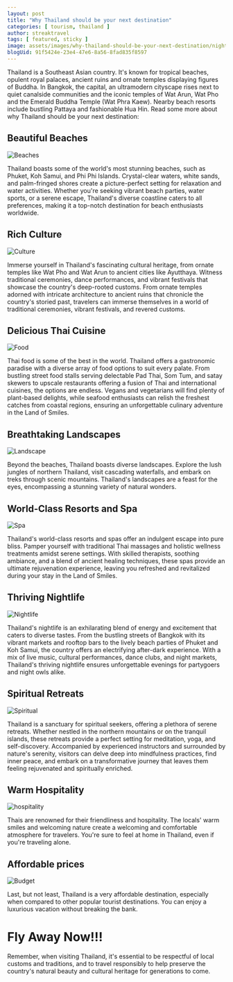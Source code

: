 ```yaml
---
layout: post
title: "Why Thailand should be your next destination"
categories: [ tourism, thailand ]
author: streaktravel
tags: [ featured, sticky ]
image: assets/images/why-thailand-should-be-your-next-destination/nightlife.webp
blogUid: 91f5424e-23e4-47e6-8a56-8fad835f8597
---
```


Thailand is a Southeast Asian country. It's known for tropical beaches, opulent royal palaces, ancient ruins and ornate temples displaying figures of Buddha. In Bangkok, the capital, an ultramodern cityscape rises next to quiet canalside communities and the iconic temples of Wat Arun, Wat Pho and the Emerald Buddha Temple (Wat Phra Kaew). Nearby beach resorts include bustling Pattaya and fashionable Hua Hin. Read some more about why Thailand should be your next destination: 

## Beautiful Beaches
![Beaches](/assets/images/why-thailand-should-be-your-next-destination/beaches.webp)

Thailand boasts some of the world's most stunning beaches, such as Phuket, Koh Samui, and Phi Phi Islands. Crystal-clear waters, white sands, and palm-fringed shores create a picture-perfect setting for relaxation and water activities. Whether you're seeking vibrant beach parties, water sports, or a serene escape, Thailand's diverse coastline caters to all preferences, making it a top-notch destination for beach enthusiasts worldwide.

## Rich Culture
![Culture](/assets/images/why-thailand-should-be-your-next-destination/culture.webp)

Immerse yourself in Thailand's fascinating cultural heritage, from ornate temples like Wat Pho and Wat Arun to ancient cities like Ayutthaya. Witness traditional ceremonies, dance performances, and vibrant festivals that showcase the country's deep-rooted customs. From ornate temples adorned with intricate architecture to ancient ruins that chronicle the country's storied past, travelers can immerse themselves in a world of traditional ceremonies, vibrant festivals, and revered customs.

## Delicious Thai Cuisine
![Food](/assets/images/why-thailand-should-be-your-next-destination/food.webp)

Thai food is some of the best in the world.
Thailand offers a gastronomic paradise with a diverse array of food options to suit every palate. From bustling street food stalls serving delectable Pad Thai, Som Tum, and satay skewers to upscale restaurants offering a fusion of Thai and international cuisines, the options are endless. Vegans and vegetarians will find plenty of plant-based delights, while seafood enthusiasts can relish the freshest catches from coastal regions, ensuring an unforgettable culinary adventure in the Land of Smiles.

## Breathtaking Landscapes
![Landscape](/assets/images/why-thailand-should-be-your-next-destination/beaches.webp)

Beyond the beaches, Thailand boasts diverse landscapes. Explore the lush jungles of northern Thailand, visit cascading waterfalls, and embark on treks through scenic mountains. Thailand's landscapes are a feast for the eyes, encompassing a stunning variety of natural wonders.

## World-Class Resorts and Spa
![Spa](/assets/images/why-thailand-should-be-your-next-destination/spa.webp)

Thailand's world-class resorts and spas offer an indulgent escape into pure bliss. Pamper yourself with traditional Thai massages and holistic wellness treatments amidst serene settings. With skilled therapists, soothing ambiance, and a blend of ancient healing techniques, these spas provide an ultimate rejuvenation experience, leaving you refreshed and revitalized during your stay in the Land of Smiles.

## Thriving Nightlife
![Nightlife](/assets/images/why-thailand-should-be-your-next-destination/nightlife.webp)

Thailand's nightlife is an exhilarating blend of energy and excitement that caters to diverse tastes. From the bustling streets of Bangkok with its vibrant markets and rooftop bars to the lively beach parties of Phuket and Koh Samui, the country offers an electrifying after-dark experience. With a mix of live music, cultural performances, dance clubs, and night markets, Thailand's thriving nightlife ensures unforgettable evenings for partygoers and night owls alike.

## Spiritual Retreats
![Spiritual](/assets/images/why-thailand-should-be-your-next-destination/spiritual.webp)

Thailand is a sanctuary for spiritual seekers, offering a plethora of serene retreats. Whether nestled in the northern mountains or on the tranquil islands, these retreats provide a perfect setting for meditation, yoga, and self-discovery. Accompanied by experienced instructors and surrounded by nature's serenity, visitors can delve deep into mindfulness practices, find inner peace, and embark on a transformative journey that leaves them feeling rejuvenated and spiritually enriched.

## Warm Hospitality
![hospitality](/assets/images/why-thailand-should-be-your-next-destination/hospitality.webp)

Thais are renowned for their friendliness and hospitality. The locals' warm smiles and welcoming nature create a welcoming and comfortable atmosphere for travelers. You're sure to feel at home in Thailand, even if you're traveling alone.

## Affordable prices
![Budget](/assets/images/why-thailand-should-be-your-next-destination/budget.webp)

Last, but not least, Thailand is a very affordable destination, especially when compared to other popular tourist destinations. You can enjoy a luxurious vacation without breaking the bank.

# Fly Away Now!!!

Remember, when visiting Thailand, it's essential to be respectful of local customs and traditions, and to travel responsibly to help preserve the country's natural beauty and cultural heritage for generations to come.